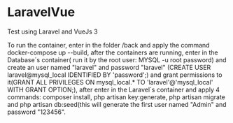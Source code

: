 # LaravelVue
Test using Laravel and VueJs 3

To run the container, enter in the folder /back and apply the command docker-compose up --build, after the containers are running, enter in the Database´s container( run it by the root user: MYSQL -u root password) and create an user named "laravel" and password "laravel" (CREATE USER laravel@mysql_local IDENTIFIED BY 'password';) and grant permissions to it(GRANT ALL PRIVILEGES ON mysql_local.* TO 'laravel'@'mysql_local' WITH GRANT OPTION;), after enter in the Laravel´s container and apply 4 commands: composer install, php artisan key:generate, php artisan migrate and php artisan db:seed(this will generate the first user named "Admin" and password "123456".
